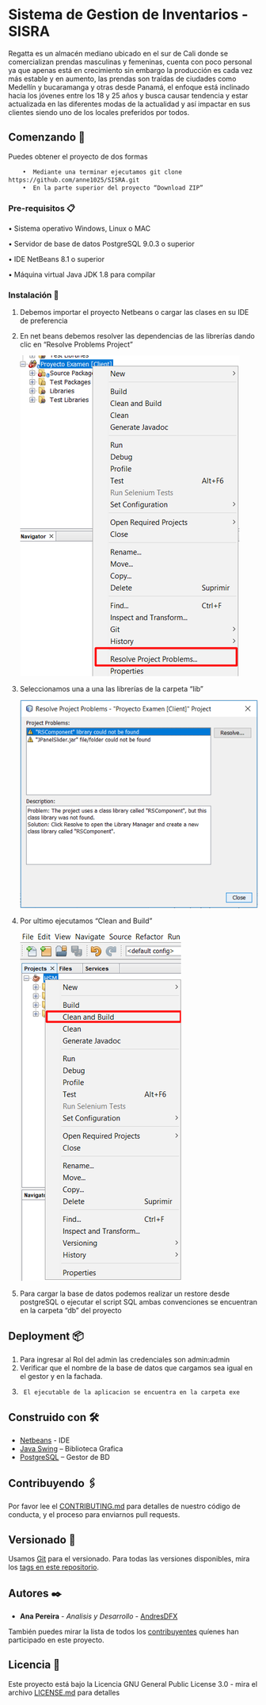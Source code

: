 # Sistema de Gestion de Inventarios - SISRA

Regatta es un almacén mediano ubicado en el sur de Cali donde se comercializan prendas masculinas y femeninas, cuenta con poco personal ya que apenas está en crecimiento sin embargo la producción es cada vez más estable y en aumento, las prendas son traídas de ciudades como Medellín y bucaramanga y otras desde Panamá, el enfoque está inclinado hacia  los jóvenes entre los 18 y 25 años y busca causar tendencia y estar actualizada en las diferentes modas de la actualidad y así impactar en sus clientes siendo uno de los locales preferidos por todos.

## Comenzando 🚀
Puedes obtener el proyecto de dos formas
```
	•  Mediante una terminar ejecutamos git clone https://github.com/anne1025/SISRA.git
	•  En la parte superior del proyecto “Download ZIP”
```

### Pre-requisitos 📋
•	Sistema operativo Windows, Linux  o MAC

•	Servidor de base de datos PostgreSQL 9.0.3 o superior

•	IDE NetBeans 8.1 o superior

•	Máquina virtual Java JDK 1.8 para compilar

### Instalación 🔧

1.	Debemos importar el proyecto Netbeans o cargar las clases en su IDE de preferencia

2.	En net beans debemos resolver las dependencias de las librerías dando clic en “Resolve Problems Project”

	![Alt text](/screenshots/resolveproblems_netbeans.png)
		
3.	Seleccionamos una a una las librerías de la carpeta “lib”
	
	![Alt text](/screenshots/listlibrary_netbeans.png)

4.	Por ultimo ejecutamos “Clean and Build”

	![Alt text](/screenshots/build_netbeans.png)

5.	Para cargar la base de datos podemos realizar un restore desde postgreSQL o ejecutar el script SQL ambas convenciones se encuentran en la carpeta “db” del proyecto

## Deployment 📦
1.	Para ingresar al Rol del admin las credenciales son admin:admin
2.	Verificar que el nombre de la base de datos que cargamos sea igual en el gestor y en la fachada.
3.      El ejecutable de la aplicacion se encuentra en la carpeta exe

## Construido con 🛠️

* [Netbeans](https://netbeans.org/) - IDE
* [Java Swing](https://docs.oracle.com/javase/7/docs/api/javax/swing/package-summary.html) – Biblioteca Grafica
* [PostgreSQL](https://www.postgresql.org/) – Gestor de BD

## Contribuyendo 🖇️
Por favor lee el [CONTRIBUTING.md](https://gist.github.com/anne1025/SISRA) para detalles de nuestro código de conducta, y el proceso para enviarnos pull requests.

## Versionado 📌
Usamos [Git](https://git-scm.com/) para el versionado. Para todas las versiones disponibles, mira los [tags en este repositorio](https://github.com/anne1025/SISRA/tags).

## Autores ✒️

* **Ana Pereira** - *Analisis y Desarrollo* - [AndresDFX](https://github.com/anne1025)

También puedes mirar la lista de todos los [contribuyentes](https://github.com/AndresDFX/HSM/contributors) quíenes han participado en este proyecto. 

## Licencia 📄

Este proyecto está bajo la Licencia GNU General Public License 3.0 - mira el archivo [LICENSE.md](LICENSE.md) para detalles
